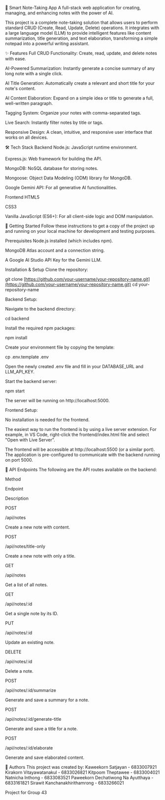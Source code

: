 📝 Smart Note-Taking App
A full-stack web application for creating, managing, and enhancing notes with the power of AI.

This project is a complete note-taking solution that allows users to perform standard CRUD (Create, Read, Update, Delete) operations. It integrates with a large language model (LLM) to provide intelligent features like content summarization, title generation, and text elaboration, transforming a simple notepad into a powerful writing assistant.

✨ Features
Full CRUD Functionality: Create, read, update, and delete notes with ease.

AI-Powered Summarization: Instantly generate a concise summary of any long note with a single click.

AI Title Generation: Automatically create a relevant and short title for your note's content.

AI Content Elaboration: Expand on a simple idea or title to generate a full, well-written paragraph.

Tagging System: Organize your notes with comma-separated tags.

Live Search: Instantly filter notes by title or tags.

Responsive Design: A clean, intuitive, and responsive user interface that works on all devices.

🛠️ Tech Stack
Backend
Node.js: JavaScript runtime environment.

Express.js: Web framework for building the API.

MongoDB: NoSQL database for storing notes.

Mongoose: Object Data Modeling (ODM) library for MongoDB.

Google Gemini API: For all generative AI functionalities.

Frontend
HTML5

CSS3

Vanilla JavaScript (ES6+): For all client-side logic and DOM manipulation.

🚀 Getting Started
Follow these instructions to get a copy of the project up and running on your local machine for development and testing purposes.

Prerequisites
Node.js installed (which includes npm).

MongoDB Atlas account and a connection string.

A Google AI Studio API Key for the Gemini LLM.

Installation & Setup
Clone the repository:

git clone [https://github.com/your-username/your-repository-name.git](https://github.com/your-username/your-repository-name.git)
cd your-repository-name

Backend Setup:

Navigate to the backend directory:

cd backend

Install the required npm packages:

npm install

Create your environment file by copying the template:

cp .env.template .env

Open the newly created .env file and fill in your DATABASE_URL and LLM_API_KEY.

Start the backend server:

npm start

The server will be running on http://localhost:5000.

Frontend Setup:

No installation is needed for the frontend.

The easiest way to run the frontend is by using a live server extension. For example, in VS Code, right-click the frontend/index.html file and select "Open with Live Server".

The frontend will be accessible at http://localhost:5500 (or a similar port). The application is pre-configured to communicate with the backend running on port 5000.

📜 API Endpoints
The following are the API routes available on the backend:

Method

Endpoint

Description

POST

/api/notes

Create a new note with content.

POST

/api/notes/title-only

Create a new note with only a title.

GET

/api/notes

Get a list of all notes.

GET

/api/notes/:id

Get a single note by its ID.

PUT

/api/notes/:id

Update an existing note.

DELETE

/api/notes/:id

Delete a note.

POST

/api/notes/:id/summarize

Generate and save a summary for a note.

POST

/api/notes/:id/generate-title

Generate and save a title for a note.

POST

/api/notes/:id/elaborate

Generate and save elaborated content.

👥 Authors
This project was created by:
Kaweekorn Satjayan  -  6833007921
Kirakorn Vitayawatanakul  -  6833026821
Kitpoom Theptawee  -  6833004021
Natnicha Inthong  -  6833083521
Paweekorn Dechatiwong Na Ayutthaya  -  6833161821
Sirawit Kanchanakhirithamrong  -  6833266021

Project for Group 43